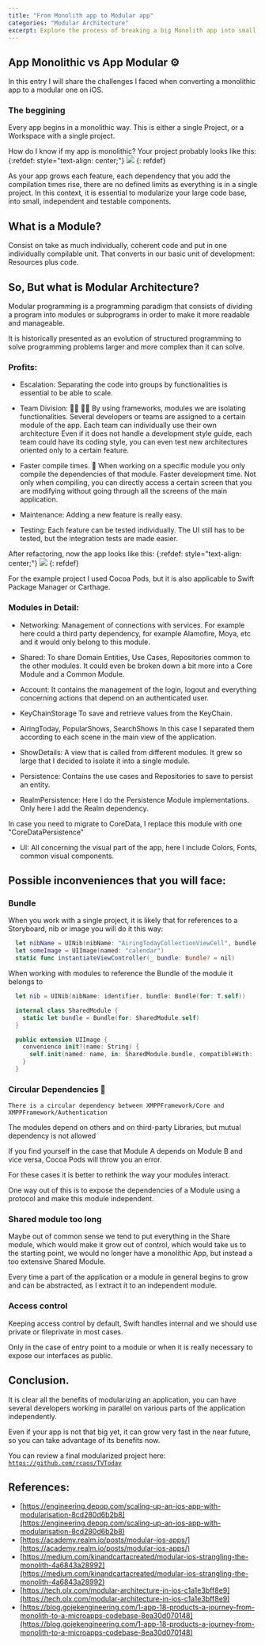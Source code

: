 ```yaml
---
title: "From Monolith app to Modular app"
categories: "Modular Architecture"
excerpt: Explore the process of breaking a big Monolith app into small modules
---
```

## App Monolithic vs App Modular ⚙️
In this entry I will share the challenges I faced when converting a monolithic app to a modular one on iOS.

### The beggining
Every app begins in a monolithic way. This is either a single Project, or a Workspace with a single project.

How do I know if my app is monolithic? Your project probably looks like this:
{:refdef: style="text-align: center;"}
<img src="{{ site.url }}/assets/posts/2020-07-23-app-monolith-to-modular-app-ios/002.png">
{: refdef}


As your app grows each feature, each dependency that you add the compilation times rise, there are no defined limits as everything 
is in a single project.
In this context, it is essential to modularize your large code base, into small, independent and testable components.

## What is a Module?
Consist on take as much individually, coherent code and put in one individually compilable unit. That converts in our basic unit of development: Resources plus code.

## So, But what is Modular Architecture?
Modular programming is a programming paradigm that consists of dividing a program into modules or subprograms in order to 
make it more readable and manageable.

It is historically presented as an evolution of structured programming to solve programming problems larger and more complex than it can solve.

### Profits:
- Escalation: Separating the code into groups by functionalities is essential to be able to scale.
- Team Division: 👨‍💻 👩‍💻
By using frameworks, modules we are isolating functionalities.
Several developers or teams are assigned to a certain module of the app.
Each team can individually use their own architecture
Even if it does not handle a development style guide, each team could have its coding style, you can even test new architectures oriented only to a certain feature.

- Faster compile times. 🚀
When working on a specific module you only compile the dependencies of that module.
Faster development time.
Not only when compiling, you can directly access a certain screen that you are modifying without going through all the screens of the main application.

- Maintenance: Adding a new feature is really easy.
- Testing: Each feature can be tested individually. The UI still has to be tested, but the integration tests are made easier.


After refactoring, now the app looks like this:
{:refdef: style="text-align: center;"}
<img src="{{ site.url }}/assets/posts/2020-07-23-app-monolith-to-modular-app-ios/004.png">
{: refdef}

For the example project I used Cocoa Pods, but it is also applicable to Swift Package Manager or Carthage.

### Modules in Detail:

- Networking: Management of connections with services.
For example here could a third party dependency, for example Alamofire, Moya, etc and it would only belong to this module.

- Shared: To share Domain Entities, Use Cases, Repositories common to the other modules. It could even be broken down a bit more into a Core Module and a Common Module.

- Account: It contains the management of the login, logout and everything concerning actions that depend on an authenticated user.

- KeyChainStorage To save and retrieve values from the KeyChain.

- AiringToday, PopularShows, SearchShows In this case I separated them according to each scene in the main view of the application.

- ShowDetails: A view that is called from different modules. It grew so large that I decided to isolate it into a single module.

- Persistence: Contains the use cases and Repositories to save to persist an entity.

- RealmPersistence: Here I do the Persistence Module implementations. Only here I add the Realm dependency.

In case you need to migrate to CoreData, I replace this module with one "CoreDataPersistence"

- UI: All concerning the visual part of the app, here I include Colors, Fonts, common visual components.

## Possible inconveniences that you will face:

### Bundle
When you work with a single project, it is likely that for references to a Storyboard, nib or image you will do it this way:

```swift
  let nibName = UINib(nibName: "AiringTodayCollectionViewCell", bundle: nil)
  let someImage = UIImage(named: "calendar")
  static func instantiateViewController(_ bundle: Bundle? = nil)
```


When working with modules to reference the Bundle of the module it belongs to

```swift
  let nib = UINib(nibName: identifier, bundle: Bundle(for: T.self))

  internal class SharedModule { 
    static let bundle = Bundle(for: SharedModule.self) 
  }

  public extension UIImage { 
    convenience init?(name: String) { 
      self.init(named: name, in: SharedModule.bundle, compatibleWith: .none) 
    } 
  }
```


### Circular Dependencies 🚫
``
There is a circular dependency between XMPPFramework/Core and XMPPFramework/Authentication
``

The modules depend on others and on third-party Libraries, but mutual dependency is not allowed

If you find yourself in the case that Module A depends on Module B and vice versa, Cocoa Pods will throw you an error.

For these cases it is better to rethink the way your modules interact.

One way out of this is to expose the dependencies of a Module using a protocol and make this module independent.

### Shared module too long
Maybe out of common sense we tend to put everything in the Share module, which would make it grow out of control, 
which would take us to the starting point, we would no longer have a monolithic App, but instead a too extensive Shared Module.

Every time a part of the application or a module in general begins to grow and can be abstracted, as I extract it to an independent module.

### Access control
Keeping access control by default, Swift handles internal and we should use private or fileprivate in most cases.

Only in the case of entry point to a module or when it is really necessary to expose our interfaces as public.

## Conclusion.
It is clear all the benefits of modularizing an application, you can have several developers working in parallel on 
various parts of the application independently.

Even if your app is not that big yet, it can grow very fast in the near future, so you can take advantage of its benefits now.

You can review a final modularized project here: 
[`https://github.com/rcaos/TVToday`](https://github.com/rcaos/TVToday)

## References:
- [https://engineering.depop.com/scaling-up-an-ios-app-with-modularisation-8cd280d6b2b8](https://engineering.depop.com/scaling-up-an-ios-app-with-modularisation-8cd280d6b2b8)
- [https://academy.realm.io/posts/modular-ios-apps/](https://academy.realm.io/posts/modular-ios-apps/)
- [https://medium.com/kinandcartacreated/modular-ios-strangling-the-monolith-4a6843a28992](https://medium.com/kinandcartacreated/modular-ios-strangling-the-monolith-4a6843a28992)
- [https://tech.olx.com/modular-architecture-in-ios-c1a1e3bff8e9](https://tech.olx.com/modular-architecture-in-ios-c1a1e3bff8e9)
- [https://blog.gojekengineering.com/1-app-18-products-a-journey-from-monolith-to-a-microapps-codebase-8ea30d070148](https://blog.gojekengineering.com/1-app-18-products-a-journey-from-monolith-to-a-microapps-codebase-8ea30d070148)
